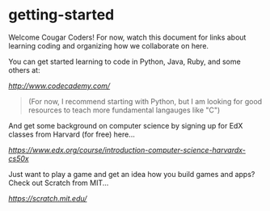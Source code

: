 # getting-started

Welcome Cougar Coders! For now, watch this document for links about learning coding and organizing how we collaborate on here. 

You can get started learning to code in Python, Java, Ruby, and some others at:

*http://www.codecademy.com/*

>(For now, I recommend starting with Python, but I am looking for good resources to teach more fundamental langauges like "C")

And get some background on computer science by signing up for EdX classes from Harvard (for free) here...

*https://www.edx.org/course/introduction-computer-science-harvardx-cs50x*

Just want to play a game and get an idea how you build games and apps? Check out Scratch from MIT...

*https://scratch.mit.edu/*
